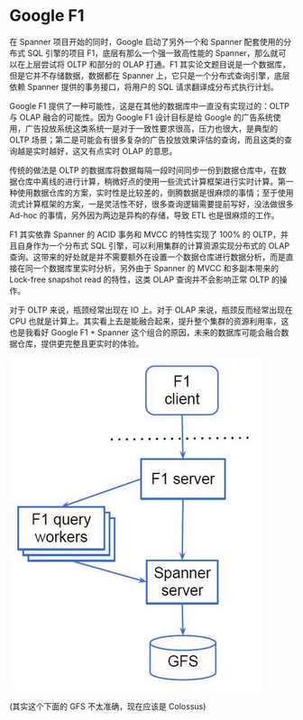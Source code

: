# Google F1

在 Spanner 项目开始的同时，Google 启动了另外一个和 Spanner 配套使用的分布式 SQL 引擎的项目 F1，底层有那么一个强一致高性能的 Spanner，那么就可以在上层尝试将 OLTP 和部分的 OLAP 打通。F1 其实论文题目说是一个数据库，但是它并不存储数据，数据都在 Spanner 上，它只是一个分布式查询引擎，底层依赖 Spanner 提供的事务接口，将用户的 SQL 请求翻译成分布式执行计划。

Google F1 提供了一种可能性，这是在其他的数据库中一直没有实现过的：OLTP 与 OLAP 融合的可能性。因为 Google F1 设计目标是给 Google 的广告系统使用，广告投放系统这类系统一是对于一致性要求很高，压力也很大，是典型的 OLTP 场景；第二是可能会有很多复杂的广告投放效果评估的查询，而且这类的查询越是实时越好，这又有点实时 OLAP 的意思。

传统的做法是 OLTP 的数据库将数据每隔一段时间同步一份到数据仓库中，在数据仓库中离线的进行计算，稍微好点的使用一些流式计算框架进行实时计算。第一种使用数据仓库的方案，实时性是比较差的，倒腾数据是很麻烦的事情；至于使用流式计算框架的方案，一是灵活性不好，很多查询逻辑需要提前写好，没法做很多 Ad-hoc 的事情，另外因为两边是异构的存储，导致 ETL 也是很麻烦的工作。

F1 其实依靠 Spanner 的 ACID 事务和 MVCC 的特性实现了 100% 的 OLTP，并且自身作为一个分布式 SQL 引擎，可以利用集群的计算资源实现分布式的 OLAP 查询。这带来的好处就是并不需要额外在设置一个数据仓库进行数据分析，而是直接在同一个数据库里实时分析，另外由于 Spanner 的 MVCC 和多副本带来的 Lock-free snapshot read 的特性，这类 OLAP 查询并不会影响正常 OLTP 的操作。

对于 OLTP 来说，瓶颈经常出现在 IO 上。对于 OLAP 来说，瓶颈反而经常出现在 CPU 也就是计算上。其实看上去是能融合起来，提升整个集群的资源利用率，这也是我看好 Google F1 + Spanner 这个组合的原因，未来的数据库可能会融合数据仓库，提供更完整且更实时的体验。

![](/images/14871594680306.jpg)


(其实这个下面的 GFS 不太准确，现在应该是 Colossus)

